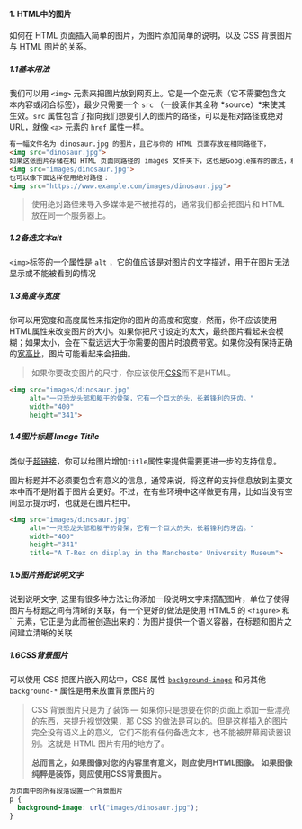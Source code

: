 #### 1. HTML中的图片

如何在 HTML 页面插入简单的图片，为图片添加简单的说明，以及 CSS 背景图片与 HTML 图片的关系。

##### 1.1基本用法

我们可以用 `<img>` 元素来把图片放到网页上。它是一个空元素（它不需要包含文本内容或闭合标签），最少只需要一个 `src` （一般读作其全称 *source）*来使其生效。`src` 属性包含了指向我们想要引入的图片的路径，可以是相对路径或绝对URL，就像 `<a>` 元素的 `href` 属性一样。

```html
有一幅文件名为 dinosaur.jpg 的图片，且它与你的 HTML 页面存放在相同路径下，
<img src="dinosaur.jpg">
如果这张图片存储在和 HTML 页面同路径的 images 文件夹下，这也是Google推荐的做法，利于SEO/索引）
<img src="images/dinosaur.jpg">
也可以像下面这样使用绝对路径：
<img src="https://www.example.com/images/dinosaur.jpg">
```

> 使用绝对路径来导入多媒体是不被推荐的，通常我们都会把图片和 HTML 放在同一个服务器上。

##### 1.2备选文本alt

`<img>`标签的一个属性是 `alt` ，它的值应该是对图片的文字描述，用于在图片无法显示或不能被看到的情况

##### 1.3高度与宽度

你可以用宽度和高度属性来指定你的图片的高度和宽度，然而，你不应该使用HTML属性来改变图片的大小。如果你把尺寸设定的太大，最终图片看起来会模糊；如果太小，会在下载远远大于你需要的图片时浪费带宽。如果你没有保持正确的[宽高比](https://zh.wikipedia.org/wiki/長寬比_(影像))，图片可能看起来会扭曲。

> 如果你要改变图片的尺寸，你应该使用[CSS](https://developer.mozilla.org/zh-CN/docs/Learn/CSS)而不是HTML。

```html
<img src="images/dinosaur.jpg"
     alt="一只恐龙头部和躯干的骨架，它有一个巨大的头，长着锋利的牙齿。"
     width="400"
     height="341">
```

##### 1.4图片标题 Image Titile

类似于[超链接](https://developer.mozilla.org/zh-CN/docs/Learn/HTML/Introduction_to_HTML/Creating_hyperlinks#使用添加支持信息)，你可以给图片增加`title`属性来提供需要更进一步的支持信息。

图片标题并不必须要包含有意义的信息，通常来说，将这样的支持信息放到主要文本中而不是附着于图片会更好。不过，在有些环境中这样做更有用，比如当没有空间显示提示时，也就是在图片栏中。

```html
<img src="images/dinosaur.jpg"
     alt="一只恐龙头部和躯干的骨架，它有一个巨大的头，长着锋利的牙齿。"
     width="400"
     height="341"
     title="A T-Rex on display in the Manchester University Museum">
```

##### 1.5图片搭配说明文字

说到说明文字, 这里有很多种方法让你添加一段说明文字来搭配图片，单位了使得图片与标题之间有清晰的关联，有一个更好的做法是使用 HTML5 的 `<figure>` 和 `` 元素，它正是为此而被创造出来的：为图片提供一个语义容器，在标题和图片之间建立清晰的关联

##### 1.6CSS背景图片

可以使用 CSS 把图片嵌入网站中，CSS 属性 [`background-image`](https://developer.mozilla.org/zh-CN/docs/Web/CSS/background-image) 和另其他 `background-*` 属性是用来放置背景图片的

> CSS 背景图片只是为了装饰 — 如果你只是想要在你的页面上添加一些漂亮的东西，来提升视觉效果，那 CSS 的做法是可以的。但是这样插入的图片完全没有语义上的意义，它们不能有任何备选文本，也不能被屏幕阅读器识别。这就是 HTML 图片有用的地方了。
>
> **总而言之，如果图像对您的内容里有意义，则应使用HTML图像。 如果图像纯粹是装饰，则应使用CSS背景图片。**

```css
为页面中的所有段落设置一个背景图片
p {
  background-image: url("images/dinosaur.jpg");
}
```



